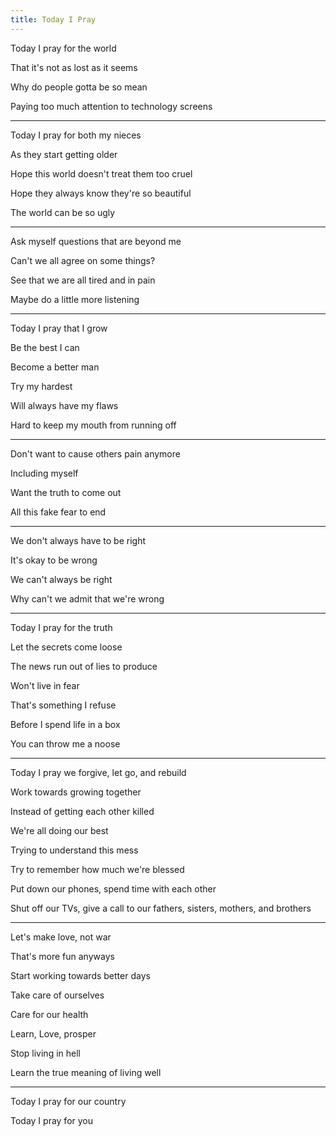 ```yaml
---
title: Today I Pray
---
```


Today I pray for the world

That it's not as lost as it seems

Why do people gotta be so mean 

Paying too much attention to technology screens

---

Today I pray for both my nieces

As they start getting older

Hope this world doesn't treat them too cruel

Hope they always know they're so beautiful

The world can be so ugly

---

Ask myself questions that are beyond me

Can't we all agree on some things?

See that we are all tired and in pain 

Maybe do a little more listening

---

Today I pray that I grow

Be the best I can 

Become a better man

Try my hardest

Will always have my flaws

Hard to keep my mouth from running off

---

Don't want to cause others pain anymore

Including myself

Want the truth to come out

All this fake fear to end

---

We don't always have to be right 

It's okay to be wrong

We can't always be right

Why can't we admit that we're wrong

---

Today I pray for the truth 

Let the secrets come loose

The news run out of lies to produce 

Won't live in fear

That's something I refuse

Before I spend life in a box

You can throw me a noose

---

Today I pray we forgive, let go, and rebuild

Work towards growing together

Instead of getting each other killed 

We're all doing our best

Trying to understand this mess

Try to remember how much we're blessed

Put down our phones, spend time with each other

Shut off our TVs, give a call to our fathers, sisters, mothers, and brothers

---

Let's make love, not war

That's more fun anyways

Start working towards better days

Take care of ourselves 

Care for our health

Learn, Love, prosper

Stop living in hell

Learn the true meaning of living well

---

Today I pray for our country

Today I pray for you 
